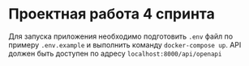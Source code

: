 # Проектная работа 4 спринта

Для запуска приложения необходимо подготовить `.env` файл по примеру `.env.example` и выполнить команду `docker-compose up`.
API должен быть доступен по адресу `localhost:8000/api/openapi`
